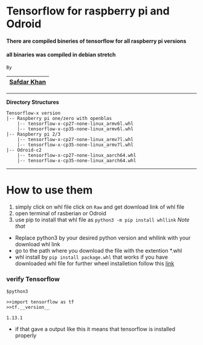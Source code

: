 # Tensorflow for raspberry pi and Odroid

#### There are compiled bineries of tensorflow for all raspberry pi  versions

#### all binaries was compiled in debian stretch
``` By ```

| [Safdar Khan](https://www.safdarkhan.cf) |
| ---------------------------------------- |

___________________________
**Directory Structures**
```
Tensorflow-x version
|-- Raspberry pi one/zero with openblas
    |-- tensorflow-x-cp27-none-linux_armv6l.whl
    |-- tensorflow-x-cp35-none-linux_armv6l.whl
|-- Raspberry pi 2/3
    |-- tensorflow-x-cp27-none-linux_armv7l.whl
    |-- tensorflow-x-cp35-none-linux_armv7l.whl
|-- Odroid-c2
    |-- tensorflow-x-cp27-none-linux_aarch64.whl
    |-- tensorflow-x-cp35-none-linux_aarch64.whl
```

_____________________
# How to use them
1. simply click on whl file click on `Raw` and get download link of whl file
2. open terminal of rasberian or Odroid
3. use pip to install that whl file as
```python3 -m pip install whllink```
*Note that*
* Replace python3 by your desired python version and whllink with your download whl link
* go to the path where you download the file with the extention *.whl
* whl install by 
```pip install package.whl```
that works if you have downloaded whl file for further wheel installetion follow this [link](https://pythonwheels.com/) 

### verify Tensorflow
```$python3```
```
>>import tensorflow as tf
>>tf.__version__
```
```1.13.1```
- if that gave a output like this it means that tensorflow is installed properly
